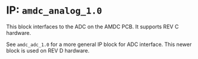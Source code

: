 # IP: `amdc_analog_1.0`

This block interfaces to the ADC on the AMDC PCB. It supports REV C hardware.

See `amdc_adc_1.0` for a more general IP block for ADC interface. This newer block is used on REV D hardware.
